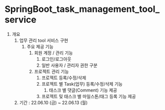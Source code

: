 # SpringBoot_task_management_tool_service
1. 개요
    1. 업무 관리 tool 서비스 구현
        1. 주요 제공 기능
            1. 회원 계정 / 관리 기능
                1. 로그인/로그아웃
                2. 일반 사용자 / 관리자 권한 구분
            2. 프로젝트 관리 기능
                1. 프로젝트 등록/수정/삭제
                2. 프로젝트 별 Task(업무) 등록/수정/삭제 기능
                    1. 태스크 별 댓글(Comment) 기능 제공
                3. 프로젝트 및 태스크 별 마일스톤/태그 등록 기능 제공
    2. 기간 : 22.06.10 (금) ~ 22.06.13 (월)
